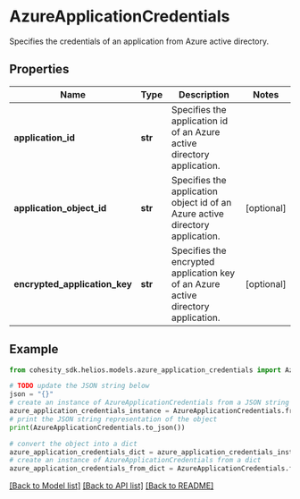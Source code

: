 # AzureApplicationCredentials

Specifies the credentials of an application from Azure active directory.

## Properties

Name | Type | Description | Notes
------------ | ------------- | ------------- | -------------
**application_id** | **str** | Specifies the application id of an Azure active directory application. | 
**application_object_id** | **str** | Specifies the application object id of an Azure active directory application. | [optional] 
**encrypted_application_key** | **str** | Specifies the encrypted application key of an Azure active directory application. | [optional] 

## Example

```python
from cohesity_sdk.helios.models.azure_application_credentials import AzureApplicationCredentials

# TODO update the JSON string below
json = "{}"
# create an instance of AzureApplicationCredentials from a JSON string
azure_application_credentials_instance = AzureApplicationCredentials.from_json(json)
# print the JSON string representation of the object
print(AzureApplicationCredentials.to_json())

# convert the object into a dict
azure_application_credentials_dict = azure_application_credentials_instance.to_dict()
# create an instance of AzureApplicationCredentials from a dict
azure_application_credentials_from_dict = AzureApplicationCredentials.from_dict(azure_application_credentials_dict)
```
[[Back to Model list]](../README.md#documentation-for-models) [[Back to API list]](../README.md#documentation-for-api-endpoints) [[Back to README]](../README.md)


